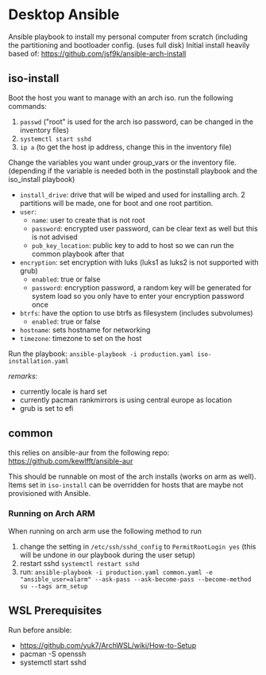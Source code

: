 # Desktop Ansible

Ansible playbook to install my personal computer from scratch (including the partitioning and bootloader config. (uses full disk)
Initial install heavily based of: https://github.com/jsf9k/ansible-arch-install

## iso-install

Boot the host you want to manage with an arch iso. run the following commands:

1. `passwd` ("root" is used for the arch iso password, can be changed in the inventory files)
2. `systemctl start sshd`
3. `ip a` (to get the host ip address, change this in the inventory file)

Change the variables you want under group_vars or the inventory file. (depending if the variable is needed both in the postinstall playbook and the iso_install playbook)
- `install_drive`: drive that will be wiped and used for installing arch. 2 partitions will be made, one for boot and one root partition.
- `user`:
  - `name`: user to create that is not root
  - `password`: encrypted user password, can be clear text as well but this is not advised
  - `pub_key_location`: public key to add to host so we can run the common playbook after that
- `encryption`: set encryption with luks (luks1 as luks2 is not supported with grub)
  - `enabled`: true or false
  - `password`: encryption password, a random key will be generated for system load so you only have to enter your encryption password once
- `btrfs`: have the option to use btrfs as filesystem (includes subvolumes)
  - `enabled`: true or false
- `hostname`: sets hostname for networking
- `timezone`: timezone to set on the host

Run the playbook:
`ansible-playbook -i production.yaml iso-installation.yaml`

*remarks*:
- currently locale is hard set
- currently pacman rankmirrors is using central europe as location
- grub is set to efi

## common
this relies on ansible-aur from the following repo: https://github.com/kewlfft/ansible-aur

This should be runnable on most of the arch installs (works on arm as well). Items set in `iso-install` can be overridden for hosts that are maybe not provisioned with Ansible.

### Running on Arch ARM
When running on arch arm use the following method to run
1) change the setting in `/etc/ssh/sshd_config` to `PermitRootLogin yes`
(this will be undone in our playbook during the user setup)
2) restart sshd `systemctl restart sshd`
3) run: `ansible-playbook -i production.yaml common.yaml -e "ansible_user=alarm" --ask-pass --ask-become-pass --become-method su --tags arm_setup`

## WSL Prerequisites

Run before ansible:
- https://github.com/yuk7/ArchWSL/wiki/How-to-Setup
- pacman -S openssh
- systemctl start sshd
